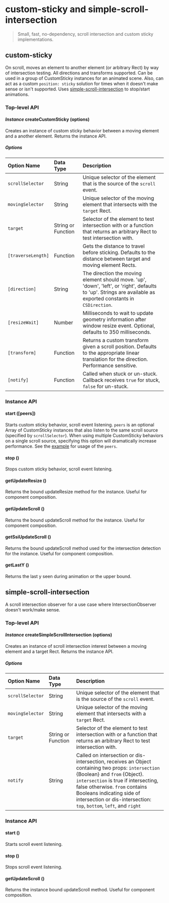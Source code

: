# **custom-sticky** and **simple-scroll-intersection**

> Small, fast, no-dependency, scroll intersection and custom sticky implementations.

## custom-sticky
On scroll, moves an element to another element (or arbitrary Rect) by way of intersection testing. All directions and transforms supported. Can be used in a group of CustomSticky instances for an animated scene. Also, can act as a custom `position: sticky` solution for times when it doesn't make sense or isn't supported. Uses [simple-scroll-intersection](#simple-scroll-intersection) to stop/start animations.

### Top-level API
#### *Instance* createCustomSticky (options)
Creates an instance of custom sticky behavior between a moving element and a another element. Returns the instance API.

##### Options
| Option Name | Data Type | Description |
| :--- | :--- | :--- |
| `scrollSelector` | String | Unique selector of the element that is the source of the `scroll` event. |
| `movingSelector` | String | Unique selector of the moving element that intersects with the `target` Rect. |
| `target` | String or Function | Selector of the element to test intersection with or a function that returns an arbitrary Rect to test intersection with. |
| `[traverseLength]` | Function | Gets the distance to travel before sticking. Defaults to the distance between target and moving element Rects. |
| `[direction]` | String | The direction the moving element should move. 'up', 'down', 'left', or 'right', defaults to 'up'. Strings are available as exported constants in `CSDirection`.
| `[resizeWait]` | Number | Milliseconds to wait to update geometry information after window resize event. Optional, defaults to 350 milliseconds. |
| `[transform]` | Function | Returns a custom transform given a scroll position. Defaults to the appropriate linear translation for the direction. Performance sensitive. |
| `[notify]` | Function | Called when stuck or un-stuck. Callback receives `true` for stuck, `false` for un-stuck. |

### Instance API
#### start ([peers])
Starts custom sticky behavior, scroll event listening. `peers` is an optional Array of CustomSticky instances that also listen to the same scroll source (specified by `scrollSelector`). When using multiple CustomSticky behaviors on a single scroll source, specifying this option will dramatically increase performance.
See the [example](index.js) for usage of the `peers`.

#### stop ()
Stops custom sticky behavior, scroll event listening.

#### getUpdateResize ()
Returns the bound updateResize method for the instance. Useful for component composition.

#### getUpdateScroll ()
Returns the bound updateScroll method for the instance. Useful for component composition.

#### getSsiUpdateScroll ()
Returns the bound updateScroll method used for the intersection detection for the instance. Useful for component composition.

#### getLastY ()
Returns the last y seen during animation or the upper bound.

## simple-scroll-intersection
A scroll intersection observer for a use case where IntersectionObserver doesn't work/make sense.
### Top-level API
#### *Instance* createSimpleScrollIntersection (options)
Creates an instance of scroll intersection interest between a moving element and a target Rect. Returns the instance API.

##### Options
| Option Name | Data Type | Description |
| :--- | :--- | :--- |
| `scrollSelector` | String | Unique selector of the element that is the source of the `scroll` event. |
| `movingSelector` | String | Unique selector of the moving element that intersects with a `target` Rect. |
| `target` | String or Function | Selector of the element to test intersection with or a function that returns an arbitrary Rect to test intersection with. |
| `notify` | String | Called on intersection or dis-intersection, receives an Object containing two props: `intersection` {Boolean} and `from` {Object}. `intersection` is true if intersecting, false otherwise. `from` contains Booleans indicating side of intersection or dis-intersection: `top`, `bottom`, `left`, and `right`|

### Instance API
#### start ()
Starts scroll event listening.

#### stop ()
Stops scroll event listening.

#### getUpdateScroll ()
Returns the instance bound updateScroll method. Useful for component composition.
